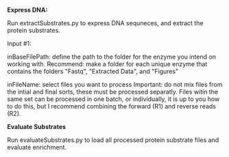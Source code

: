 **Express DNA:**

Run extractSubstrates.py to express DNA sequneces, and extract the protein substrates.

Input #1: 

inBaseFilePath: define the path to the folder for the enzyme you intend on working with.
Recommend: make a folder for each unique enzyme that contains the folders "Fastq", "Extracted Data", and "Figures"

inFileName: select files you want to process
Important: do not mix files from the intial and final sorts, these must be processed separatly. Files witin the same set can be processed in one batch, or individually, it is up to you how to do this, but I recommend combining the forward (R1) and reverse reads (R2).


**Evaluate Substrates**

Run evaluateSubstrates.py to load all processed protein substrate files and evaluate enrichment.

